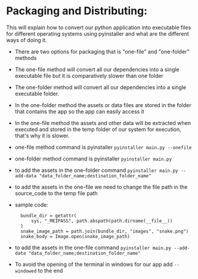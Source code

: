 # Packaging and Distributing:

This will explain how to convert our python application into executable files for different operating systems using pyinstaller and what are the different ways of doing it.

- There are two options for packaging that is "one-file" and "one-folder" methods

- The one-file method will convert all our dependencies into a single executable file but it is comparatively slower than one folder

- The one-folder method will convert all our dependencies into a single executable folder.

- In the one-folder method the assets or data files are stored in the folder that contains the app so the app can easily access it

- In the one-file method the assets and other data will be extracted when executed and stored in the temp folder of our system for execution, that's why it is slower.

- one-file method command is pyinstaller `pyinstaller main.py --onefile`

- one-folder method command is pyinstaller `pyinstaller main.py`

- to add the assets in the one-folder command `pyinstaller main.py --add-data "data_folder_name;destination_folder_name"`

- to add the assets in the one-file we need to change the file path in the source_code to the temp file path

- sample code:

        bundle_dir = getattr(
            sys, "_MEIPASS", path.abspath(path.dirname(__file__))
        )
        snake_image_path = path.join(bundle_dir, "images", "snake.png")
        snake_body = Image.open(snake_image_path)
    

- to add the assets in the one-file command `pyinstaller main.py --add-data "data_folder_name;destination_folder_name"`

- To avoid the opening of the terminal in windows for our app add `--windowed` to the end